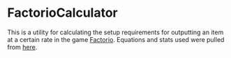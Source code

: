 # FactorioCalculator

This is a utility for calculating the setup requirements for outputting an item at a certain rate in the game [Factorio](https://www.factorio.com).
Equations and stats used were pulled from [here](https://www.wiki.factorio.com).
